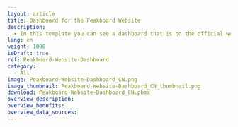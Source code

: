```yaml
---
layout: article
title: Dashboard for the Peakboard Website
description: 
  - In this template you can see a dashboard that is on the official website of Peakboard GmbH. This provides an overview of what Peakboard offers and shows two diagrams that show how much costs and time a company can save with the help of the Peakboard solution.
lang: cn
weight: 1000
isDraft: true
ref: Peakboard-Website-Dashboard
category:
  - All
image: Peakboard-Website-Dashboard_CN.png
image_thumbnail: Peakboard-Website-Dashboard_CN_thumbnail.png
download: Peakboard-Website-Dashboard_CN.pbmx
overview_description:
overview_benefits:
overview_data_sources:
---
```

